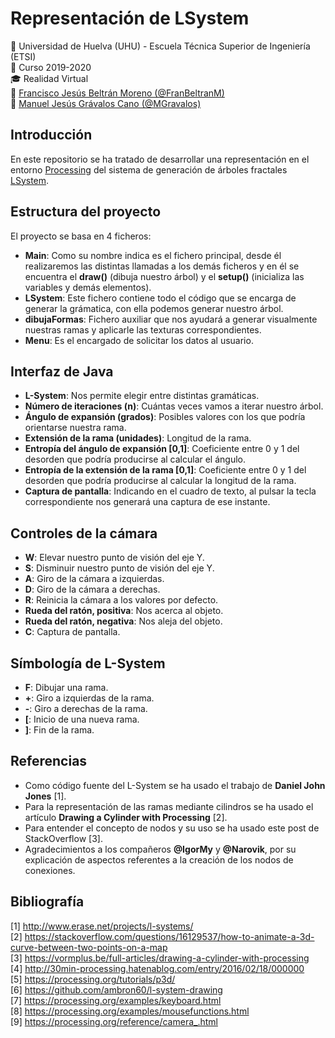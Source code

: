 # Representación de LSystem
:office: Universidad de Huelva (UHU) - Escuela Técnica Superior de Ingeniería (ETSI)  
:calendar: Curso 2019-2020  
:mortar_board: Realidad Virtual  
:construction_worker: [Francisco Jesús Beltrán Moreno (@FranBeltranM)](https://github.com/FranBeltranM)  
:construction_worker: [Manuel Jesús Grávalos Cano (@MGravalos)](https://github.com/MGravalos)  

## Introducción
En este repositorio se ha tratado de desarrollar una representación en el entorno [Processing](https://processing.org/) del sistema de generación de árboles fractales [LSystem](https://es.wikipedia.org/wiki/Sistema-L).



## Estructura del proyecto
El proyecto se basa en 4 ficheros:
- **Main**: Como su nombre indica es el fichero principal, desde él realizaremos las distintas llamadas a los demás ficheros y en él se encuentra el **draw()** (dibuja nuestro árbol) y el **setup()** (inicializa las variables y demás elementos).
- **LSystem**: Este fichero contiene todo el código que se encarga de generar la grámatica, con ella podemos generar nuestro árbol.
- **dibujaFormas**: Fichero auxiliar que nos ayudará a generar visualmente nuestras ramas y aplicarle las texturas correspondientes.
- **Menu**: Es el encargado de solicitar los datos al usuario.

## Interfaz de Java
- **L-System**: Nos permite elegir entre distintas gramáticas.
- **Número de iteraciones (n)**: Cuántas veces vamos a iterar nuestro árbol.
- **Ángulo de expansión (grados)**: Posibles valores con los que podría orientarse nuestra rama.
- **Extensión de la rama (unidades)**: Longitud de la rama.
- **Entropía del ángulo de expansión [0,1]**: Coeficiente entre 0 y 1 del desorden que podría producirse al calcular el ángulo.
- **Entropía de la extensión de la rama [0,1]**: Coeficiente entre 0 y 1 del desorden que podría producirse al calcular la longitud de la rama.
- **Captura de pantalla**: Indicando en el cuadro de texto, al pulsar la tecla correspondiente nos generará una captura de ese instante.

## Controles de la cámara
- **W**: Elevar nuestro punto de visión del eje Y.
- **S**: Disminuir nuestro punto de visión del eje Y.
- **A**: Giro de la cámara a izquierdas.
- **D**: Giro de la cámara a derechas.
- **R**: Reinicia la cámara a los valores por defecto.
- **Rueda del ratón, positiva**: Nos acerca al objeto.
- **Rueda del ratón, negativa**: Nos aleja del objeto.
- **C**: Captura de pantalla.

## Símbología de L-System
- **F**: Dibujar una rama.
- **+**: Giro a izquierdas de la rama.
- **-**: Giro a derechas de la rama.
- **[**: Inicio de una nueva rama.
- **]**: Fin de la rama.

## Referencias
- Como código fuente del L-System se ha usado el trabajo de **Daniel John Jones** [1].
- Para la representación de las ramas mediante cilindros se ha usado el artículo **Drawing a Cylinder with Processing** [2].
- Para entender el concepto de nodos y su uso se ha usado este post de StackOverflow [3].
- Agradecimientos a los compañeros **@IgorMy** y **@Narovik**, por su explicación de aspectos referentes a la creación de los nodos de conexiones.

## Bibliografía
[1] http://www.erase.net/projects/l-systems/  
[2] https://stackoverflow.com/questions/16129537/how-to-animate-a-3d-curve-between-two-points-on-a-map  
[3] https://vormplus.be/full-articles/drawing-a-cylinder-with-processing  
[4] http://30min-processing.hatenablog.com/entry/2016/02/18/000000  
[5] https://processing.org/tutorials/p3d/  
[6] https://github.com/ambron60/l-system-drawing  
[7] https://processing.org/examples/keyboard.html  
[8] https://processing.org/examples/mousefunctions.html  
[9] https://processing.org/reference/camera_.html
